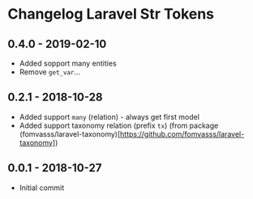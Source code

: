 # Changelog Laravel Str Tokens

## 0.4.0 - 2019-02-10

- Added sopport many entities
- Remove `get_var`...

## 0.2.1 - 2018-10-28

- Added support `many` (relation) - always get first model
- Added support taxonomy relation (prefix `tx`) (from package (fomvasss/laravel-taxonomy)[https://github.com/fomvasss/laravel-taxonomy])

## 0.0.1 - 2018-10-27

- Initial commit
